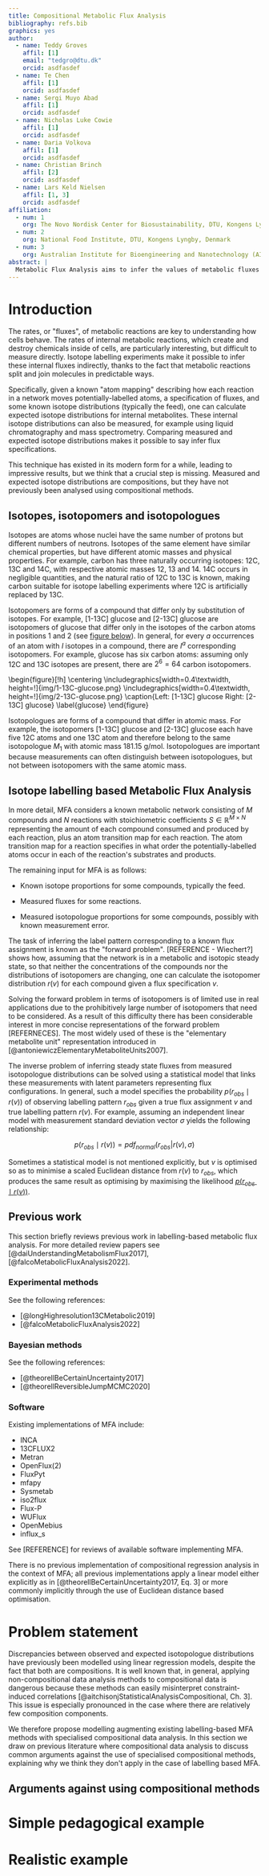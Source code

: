 ```yaml
---
title: Compositional Metabolic Flux Analysis
bibliography: refs.bib
graphics: yes
author:
  - name: Teddy Groves
    affil: [1]
    email: "tedgro@dtu.dk"
    orcid: asdfasdef
  - name: Te Chen
    affil: [1]
    orcid: asdfasdef
  - name: Sergi Muyo Abad
    affil: [1]
    orcid: asdfasdef
  - name: Nicholas Luke Cowie
    affil: [1]
    orcid: asdfasdef
  - name: Daria Volkova
    affil: [1]
    orcid: asdfasdef
  - name: Christian Brinch
    affil: [2]
    orcid: asdfasdef
  - name: Lars Keld Nielsen
    affil: [1, 3]
    orcid: asdfasdef
affiliation:
  - num: 1
    org: The Novo Nordisk Center for Biosustainability, DTU, Kongens Lyngby, Denmark
  - num: 2
    org: National Food Institute, DTU, Kongens Lyngby, Denmark
  - num: 3
    org: Australian Institute for Bioengineering and Nanotechnology (AIBN), The University of Queensland, St Lucia 4067, Australia
abstract: |
  Metabolic Flux Analysis aims to infer the values of metabolic fluxes from measurements of isotope labelling distributions. Since these distributions are positive, sum-constrained and relatively low-dimensional, we argue that they should be analysed using specialised methods that target compositional data. We illustrate our argument using a simple pedagogical example, then show how compositional analysis leads to improved results on a typical dataset.
---
```


# Introduction

The rates, or "fluxes", of metabolic reactions are key to understanding how cells behave. The rates of internal metabolic reactions, which create and destroy chemicals inside of cells, are particularly interesting, but difficult to measure directly. Isotope labelling experiments make it possible to infer these internal fluxes indirectly, thanks to the fact that metabolic reactions split and join molecules in predictable ways.

Specifically, given a known "atom mapping" describing how each reaction in a network moves potentially-labelled atoms, a specification of fluxes, and some known isotope distributions (typically the feed), one can calculate expected isotope distributions for internal metabolites. These internal isotope distributions can also be measured, for example using liquid chromatography and mass spectrometry. Comparing measured and expected isotope distributions makes it possible to say infer flux specifications.

This technique has existed in its modern form for a while, leading to impressive results, but we think that a crucial step is missing. Measured and expected isotope distributions are compositions, but they have not previously been analysed using compositional methods. 

## Isotopes, isotopomers and isotopologues

Isotopes are atoms whose nuclei have the same number of protons but different numbers of neutrons. Isotopes of the same element have similar chemical properties, but have different atomic masses and physical properties. For example, carbon has three naturally occurring isotopes: 12C, 13C and 14C, with respective atomic masses 12, 13 and 14. 14C occurs in negligible quantities, and the natural ratio of 12C to 13C is known, making carbon suitable for isotope labelling experiments where 12C is artificially replaced by 13C.

Isotopomers are forms of a compound that differ only by substitution of isotopes. For example, [1-13C] glucose and [2-13C] glucose are isotopomers of glucose that differ only in the isotopes of the carbon atoms in positions 1 and 2 (see [figure below](#glucose)). In general, for every $a$ occurrences of an atom with $I$ isotopes in a compound, there are $I^a$ corresponding isotopomers. For example, glucose has six carbon atoms: assuming only 12C and 13C isotopes are present, there are $2^6=64$ carbon isotopomers.

\begin{figure}[!h]
\centering
\includegraphics[width=0.4\textwidth, height=!]{img/1-13C-glucose.png}
\includegraphics[width=0.4\textwidth, height=!]{img/2-13C-glucose.png}
\caption{Left: [1-13C] glucose Right: [2-13C] glucose}
\label{glucose}
\end{figure}

Isotopologues are forms of a compound that differ in atomic mass. For example, the isotopomers [1-13C] glucose and [2-13C] glucose each have five 12C atoms and one 13C atom and therefore belong to the same isotopologue $M_1$ with atomic mass 181.15 g/mol. Isotopologues are important because measurements can often distinguish between isotopologues, but not between isotopomers with the same atomic mass.

## Isotope labelling based Metabolic Flux Analysis

In more detail, MFA considers a known metabolic network consisting of $M$ compounds and $N$ reactions with stoichiometric coefficients $S\in\mathbb{R}^{M\times N}$ representing the amount of each compound consumed and produced by each reaction, plus an atom transition map for each reaction. The atom transition map for a reaction specifies in what order the potentially-labelled atoms occur in each of the reaction's substrates and products.

The remaining input for MFA is as follows:

- Known isotope proportions for some compounds, typically the feed.

- Measured fluxes for some reactions.

- Measured isotopologue proportions for some compounds, possibly with known
measurement error.

The task of inferring the label pattern corresponding to a known flux assignment is known as the "forward problem". [REFERENCE - Wiechert?] shows how, assuming that the network is in a metabolic and isotopic steady state, so that neither the concentrations of the compounds nor the distributions of isotopomers are changing, one can calculate the isotopomer distribution $r(v)$ for each compound given a flux specification $v$.

Solving the forward problem in terms of isotopomers is of limited use in real applications due to the prohibitively large number of isotopomers that need to be considered. As a result of this difficulty there has been considerable interest in more concise representations of the forward problem [REFERNECES]. The most widely used of these is the "elementary metabolite unit" representation introduced in [@antoniewiczElementaryMetaboliteUnits2007].

The inverse problem of inferring steady state fluxes from measured isotopologue distributions can be solved using a statistical model that links these measurements with latent parameters representing flux configurations. In general, such a model specifies the probability $p(r_{obs}\mid r(v))$ of observing labelling pattern $r_{obs}$ given a true flux assignment $v$ and true labelling pattern $r(v)$. For example, assuming an independent linear model with measurement standard deviation vector $\sigma$ yields the following relationship:

$$
p(r_{obs}\mid r(v)) = pdf_{normal}(r_{obs} | r(v), \sigma)
\label{linear}
$$

Sometimes a statistical model is not mentioned explicitly, but $v$ is optimised so as to minimise a scaled Euclidean distance from $r(v)$ to $r_{obs}$, which produces the same result as optimising by maximising the likelihood [$p(r_{obs}\mid r(v))$](#linear).

## Previous work

This section briefly reviews previous work in labelling-based metabolic flux analysis. For more detailed review papers see [@daiUnderstandingMetabolismFlux2017], [@falcoMetabolicFluxAnalysis2022].

### Experimental methods

See the following references:

- [@longHighresolution13CMetabolic2019] 
- [@falcoMetabolicFluxAnalysis2022]

### Bayesian methods

See the following references:

- [@theorellBeCertainUncertainty2017]
- [@theorellReversibleJumpMCMC2020]

### Software

Existing implementations of MFA include:

- INCA
- 13CFLUX2
- Metran
- OpenFlux(2)
- FluxPyt
- mfapy
- Sysmetab
- iso2flux
- Flux-P
- WUFlux
- OpenMebius
- influx\_s

See [REFERENCE] for reviews of available software implementing MFA.

There is no previous implementation of compositional regression analysis in the context of MFA; all previous implementations apply a linear model either explicitly as in [@theorellBeCertainUncertainty2017, Eq. 3] or more commonly implicitly through the use of Euclidean distance based optimisation.

# Problem statement

Discrepancies between observed and expected isotopologue distributions have previously been modelled using linear regression models, despite the fact that both are compositions. It is well known that, in general, applying non-compositional data analysis methods to compositional data is dangerous because these methods can easily misinterpret constraint-induced correlations [@aitchisonjStatisticalAnalysisCompositional, Ch. 3]. This issue is especially pronounced in the case where there are relatively few composition components.

We therefore propose modelling augmenting existing labelling-based MFA methods with specialised compositional data analysis. In this section we draw on previous literature where compositional data analysis to discuss common arguments against the use of specialised compositional methods, explaining why we think they don't apply in the case of labelling based MFA.

## Arguments against using compositional methods

# Simple pedagogical example

# Realistic example
